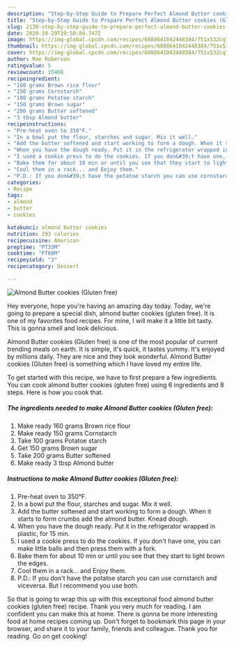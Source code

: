 ```yaml
---
description: "Step-by-Step Guide to Prepare Perfect Almond Butter cookies (Gluten free)"
title: "Step-by-Step Guide to Prepare Perfect Almond Butter cookies (Gluten free)"
slug: 2130-step-by-step-guide-to-prepare-perfect-almond-butter-cookies-gluten-free
date: 2020-10-29T19:50:04.747Z
image: https://img-global.cpcdn.com/recipes/6088641042448384/751x532cq70/almond-butter-cookies-gluten-free-recipe-main-photo.jpg
thumbnail: https://img-global.cpcdn.com/recipes/6088641042448384/751x532cq70/almond-butter-cookies-gluten-free-recipe-main-photo.jpg
cover: https://img-global.cpcdn.com/recipes/6088641042448384/751x532cq70/almond-butter-cookies-gluten-free-recipe-main-photo.jpg
author: Mae Roberson
ratingvalue: 5
reviewcount: 15468
recipeingredient:
- "160 grams Brown rice flour"
- "150 grams Cornstarch"
- "100 grams Potatoe starch"
- "150 grams Brown sugar"
- "200 grams Butter softened"
- "3 tbsp Almond butter"
recipeinstructions:
- "Pre-heat oven to 350°F."
- "In a bowl put the flour, starches and sugar. Mix it well."
- "Add the butter softened and start working to form a dough. When it starts to form crumbs add the almond butter. Knead dough."
- "When you have the dough ready. Put it in the refrigerator wrapped in plastic, for 15 min."
- "I used a cookie press to do the cookies. If you don&#39;t have one, you can make little balls and then press them with a fork."
- "Bake them for about 10 min or until you see that they start to light brown the edges."
- "Cool them in a rack... and Enjoy them."
- "P.D.: If you don&#39;t have the potatoe starch you can use cornstarch and viceversa. But I recommend you use both."
categories:
- Recipe
tags:
- almond
- butter
- cookies

katakunci: almond butter cookies 
nutrition: 293 calories
recipecuisine: American
preptime: "PT33M"
cooktime: "PT60M"
recipeyield: "3"
recipecategory: Dessert

---
```



![Almond Butter cookies (Gluten free)](https://img-global.cpcdn.com/recipes/6088641042448384/751x532cq70/almond-butter-cookies-gluten-free-recipe-main-photo.jpg)

Hey everyone, hope you're having an amazing day today. Today, we're going to prepare a special dish, almond butter cookies (gluten free). It is one of my favorites food recipes. For mine, I will make it a little bit tasty. This is gonna smell and look delicious.



Almond Butter cookies (Gluten free) is one of the most popular of current trending meals on earth. It is simple, it's quick, it tastes yummy. It's enjoyed by millions daily. They are nice and they look wonderful. Almond Butter cookies (Gluten free) is something which I have loved my entire life.


To get started with this recipe, we have to first prepare a few ingredients. You can cook almond butter cookies (gluten free) using 6 ingredients and 8 steps. Here is how you cook that.

<!--inarticleads1-->

##### The ingredients needed to make Almond Butter cookies (Gluten free):

1. Make ready 160 grams Brown rice flour
1. Make ready 150 grams Cornstarch
1. Take 100 grams Potatoe starch
1. Get 150 grams Brown sugar
1. Take 200 grams Butter softened
1. Make ready 3 tbsp Almond butter




<!--inarticleads2-->

##### Instructions to make Almond Butter cookies (Gluten free):

1. Pre-heat oven to 350°F.
1. In a bowl put the flour, starches and sugar. Mix it well.
1. Add the butter softened and start working to form a dough. When it starts to form crumbs add the almond butter. Knead dough.
1. When you have the dough ready. Put it in the refrigerator wrapped in plastic, for 15 min.
1. I used a cookie press to do the cookies. If you don&#39;t have one, you can make little balls and then press them with a fork.
1. Bake them for about 10 min or until you see that they start to light brown the edges.
1. Cool them in a rack... and Enjoy them.
1. P.D.: If you don&#39;t have the potatoe starch you can use cornstarch and viceversa. But I recommend you use both.




So that is going to wrap this up with this exceptional food almond butter cookies (gluten free) recipe. Thank you very much for reading. I am confident you can make this at home. There is gonna be more interesting food at home recipes coming up. Don't forget to bookmark this page in your browser, and share it to your family, friends and colleague. Thank you for reading. Go on get cooking!
